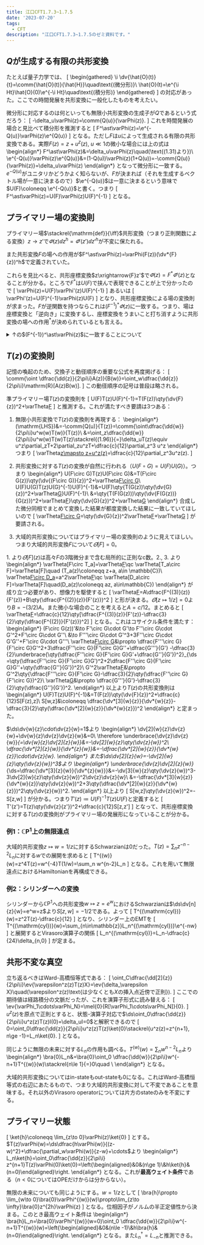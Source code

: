 ```yaml
---
title: 江口CFT1.7.3~1.7.5
date: '2023-07-20'
tags:
  - CFT
description: "江口CFT1.7.3~1.7.5のゼミ資料です。"
---
```


## $Q$が生成する有限の共形変換

たとえば量子力学では、
\[
\begin{gathered}
  \i \dv{\hat{O}(t)}{t}=\comm{\hat{O}(t)}{\hat{H}}\quad\text{(微分形)}\\
  \hat{O}(t)=\e^{\i Ht}\hat{O}(0)\e^{-\i Ht}\quad\text{(積分形)}
\end{gathered}
\]
の対応があった。ここでの時間発展を共形変換に一般化したものを考えたい。

微分形に対応するのは何といっても無限小共形変換の生成子が$Q$であるという式だろう：
\[
  -\delta_u\varPhi(z)=\comm{Q(u)}{\varPhi(z)}.
\]
これを時間発展の場合と見比べて積分形を推測すると
\[
  F^\ast\varPhi(z)=\e^{-Q(u)}\varPhi(z)\e^{Q(u)}
\]
となる。ただし$F$は$u$によって生成される有限の共形変換である。実際$F(z)=z+u^z(z),\ u\ll 1$の微小な場合には上の式は
\begin{align*}
  F^\ast\varPhi(z)&=\delta_u\varPhi(z)\quad(\text{(1.31)より})\\
  \e^{-Q(u)}\varPhi(z)\e^{Q(u)}&=(1-Q(u))\varPhi(z)(1+Q(u))=-\comm{Q(u)}{\varPhi(z)}=\delta_u\varPhi(z)
\end{align*}
となって微分形に一致する。$e^{-Q(u)}$がユニタリかどうかよく知らないが、$F$が決まれば（それを生成するベクトル場が一意に決まるので）$\e^{-Q(u)}$は一意に決まるという意味で$U(F)\coloneqq \e^{-Q(u)}$と書く。つまり
\[
  F^\ast\varPhi(z)=U(F)\varPhi(z)U(F)^{-1}
\]
となる。

## プライマリー場の変換則

プライマリー場$\stackrel{\mathrm{def}}{\iff}$共形変換（つまり正則関数による変換）$z\to z'$で$\varPhi(z)\dd{z}^h=\varPhi'(z')\dd{z'}^h$が不変に保たれる。

また共形変換$F$の場への作用が$F^\ast\varPhi(z)=\varPhi(F(z))(\dv*{F}{z})^h$で定義されていた。

これらを見比べると、共形座標変換$z\xrightarrow{F}z'$で$\varPhi(z)=F^\ast\varPhi'(z)$となることが分かる。ところで$F^\ast$は$U(F)$で挟んで表現できることが上で分かったので
\[
  \varPhi(z)=U(F)\varPhi'(z)U(F)^{-1}
\]
あるいは
\[
  \varPhi'(z)=U(F)^{-1}\varPhi(z)U(F)
\]
となり、共形座標変換による場の変換則が求まった。$F$が逆関数を持つならこれは$(F^{-1})^\ast\varPhi(z)$に一致する。つまり、場は座標変換と「逆向き」に変換するし、座標変換をうまいこと打ち消すように共形変換の場への作用$^\ast$が決められているとも言える。


<details>
<summary>
↑の$(F^{-1})^\ast\varPhi(z)$に一致することについて
</summary>
$w\mapsto z=F(w)$なる変換において
\[
  \varPhi'(z)\qty(\dv{z}{w})^h=\varPhi(w).
\]
$w=F^{-1}(z)$なので
\[
  \varPhi'(z)=\varPhi(F^{-1}(z))\qty(\eval{\dv{F(w)}{w}}_{w=F^{-1}(z)})^{-h}=(F^{-1})^\ast\varPhi(z)
\]
が共形座標変換$F$によって場$\varPhi$が受ける変換である。
</details>


## $T(z)$の変換則

記憶の喚起のため、交換子と動径順序の重要な公式を再度掲げる：
\[
  \comm{\oint \dfrac{\dd{z}}{2\pi\i}A(z)}{B(w)}=\oint_w\dfrac{\dd{z}}{2\pi\i}\mathrm{R}[A(z)B(w)].
\]
この動径順序の記号は普段は略される。

準プライマリー場$T(z)$の変換則を
\[
  U(F)T(z)U(F)^{-1}=T(F(z))\qty(\dv{F}{z})^2+\varTheta[F](z)
\]
と推測する。これが満たすべき要請は3つある：

1. 無限小共形変換で$T(z)$の変換則を再現する：
\begin{align*}
  (\mathrm{LHS})&=-\comm{Q(u)}{T(z)}=\comm{\oint\dfrac{\dd{w}}{2\pi\i}u^w(w)T(w)}{T(z)}\\
  &=\oint_z\dfrac{\dd{w}}{2\pi\i}u^w(w)T(w)T(z)\stackrel{(1.96)}{=}\delta_uT(z)\equiv u^z\partial_zT+2\partial_zu^zT+\dfrac{c}{12}\partial_z^3 u^z
\end{align*}
つまり
\[
  \varTheta[z\mapsto z+u^z(z)](z)=\dfrac{c}{12}\partial_z^3u^z(z).
\]

1. 共形変換に対する$T(z)$の変換が自然に行われる（$U(F\circ G)=U(F)U(G)$）。つまり
\begin{align*}
  U(F\circ G)T(z)U(F\circ G)&=T(F\circ G(z))\qty(\dv{(F\circ G)}{z})^2+\varTheta[F\circ G](z)\\
  U(F)U(G)T(z)U(G)^{-1}U(F)^{-1}&=U(F)\qty{T(G(z))\qty(\dv{G}{z})^2+\varTheta[G](z)}U(F)^{-1}\\
  &=\qty{T(F(G(z)))\qty(\dv{F(G(z))}{G(z)})^2+\varTheta[F](G(z))}\qty(\dv{G}{z})^2+\varTheta[G](z)
\end{align*}
合成した微分同相でまとめて変換した結果が都度変換した結果に一致していてほしいので
\[
  \varTheta[F\circ G](z)=\qty(\dv{G}{z})^2\varTheta[F](G(z))+\varTheta[G](z)
\]
が要請される。

1. 大域的共形変換についてはプライマリー場の変換則のように見えてほしい。つまり大域的共形変換$F$について$\varTheta[F]=0$。

1\. より$\varTheta[F](z)$は高々$F$の3階微分まで含む局所的に正則なc数。2., 3. より
\begin{align*}
  \varTheta[F\circ T_a]=\varTheta[F](z+a)\qc \varTheta[T_a\circ F]=\varTheta[F]\quad (T_a(z)\coloneqq z+a, a\in \mathbb{C})\\
  \varTheta[F\circ D_a](z)=a^2\varTheta[F](a^2z)\qc \varTheta[D_a\circ F]=\varTheta[F]\quad(D_a(z)\coloneqq az, a\in\mathbb{C})
\end{align*}
が成り立つ必要があり、想像力を駆使すると
\[
  \varTheta[F](z)=A\dfrac{F^{(3)}(z)}{F'(z)}+B\qty(\dfrac{F^{(2)}(z)}{F'(z)})^2
\]
と形が決まる。$\varTheta[z\mapsto 1/z]=0$より$B=-(3/2)A$。また微小な場合のことを考えると$A=c/12$。まとめると
\[
  \varTheta[F](z)=\dfrac{c}{12}\qty[\dfrac{F^{(3)}(z)}{F'(z)}-\dfrac{3}{2}\qty(\dfrac{F^{(2)}}{F'(z)})^2]
\]
となる。これはコサイクル条件を満たす：
\begin{align*}
  (F\circ G(z))'&\to F'\circ G\cdot G'\to F''\circ G\cdot G'^2+F'\circ G\cdot G''\\
    &\to F'''\circ G\cdot G'^3+3F''\circ G\cdot G'G''+F'\circ G\cdot G'''\\
  \varTheta[F\circ G](z)&\propto \dfrac{F'''\circ G}{F'\circ G}G'^2+3\dfrac{F''\circ G}{F'\circ G}G''+\dfrac{G'''}{G'}
    -\dfrac{3}{2}\underbrace{\qty(\dfrac{F''\circ G}{F'\circ G}G'+\dfrac{G''}{G'})^2}_{\ds =\qty(\dfrac{F''\circ G}{F'\circ G}G')^2+2\dfrac{F''\circ G}{F'\circ G}G''+\qty(\dfrac{G''}{G'})^2}\\
  G'^2\varTheta[F](G(z))&\propto G'^2\qty{\dfrac{F'''\circ G}{F'\circ G}-\dfrac{3}{2}\qty(\dfrac{F''\circ G}{F'\circ G})^2}\\
  \varTheta[G](z)&\propto \dfrac{G'''}{G'}-\dfrac{3}{2}\qty(\dfrac{G''}{G'})^2.
\end{align*}
以上より$T(z)$の共形変換則は
\begin{align*}
  U(F)T(z)U(F)^{-1}&=T(F(z))\qty(\dv{F}{z})^2+\dfrac{c}{12}S[F(z),z]\\
  S[w,z]&\coloneqq \dfrac{\dv*[3]{w}{z}}{\dv*{w}{z}}-\dfrac{3}{2}\qty(\dfrac{\dv*[2]{w}{z}}{\dv*{w}{z}})^2
\end{align*}
と定まった。

$\ds\dv{w}{z}\cdot\dv{z}{w}=1$より
\begin{align*}
  \dv[2]{w}{z}\dv{z}{w}+\dv{w}{z}\dv{z}\dv{z}{w}&=0\\
  \therefore \underbrace{\dv{z}\dv{z}{w}}_{=\dv{w}{z}\dv[2]{z}{w}}&=-\dv[2]{w}{z}\qty(\dv{z}{w})^2\\
  \dfrac{\dv*[2]{z}{w}}{\dv*{z}{w}}&=-\dfrac{\dv*[2]{w}{z}}{\dv*{w}{z}}\cdot\dv{z}{w}.
\end{align*}
また$\ds\dv[2]{z}{w}=-\dv[2]{w}{z}\qty(\dv{z}{w})^3$より
\begin{align*}
  \underbrace{\dv{z}\dv[2]{z}{w}}_{\ds=\dfrac{\dv*[3]{z}{w}}{\dv*{z}{w}}}&=-\dv[3]{w}{z}\qty(\dv{z}{w})^3-3\dv[2]{w}{z}\qty(\dv{z}{w})^2\dv{z}\dv{z}{w}\\
    &=-\dfrac{\dv*[3]{w}{z}}{\dv*{w}{z}}\qty(\dv{z}{w})^2+3\qty(\dfrac{\dv*[2]{w}{z}}{\dv*{w}{z}})^2\qty(\dv{z}{w})^2.
\end{align*}
以上より
\[
  S[w,z]\qty(\dv{z}{w})^2=-S[z,w]
\]
が分かる。つまり$T'(z)\coloneqq U(F)^{-1}T(z)U(F)$と定義すると
\[
  T'(z')=T(z)\qty(\dv{z}{z'})^2+\dfrac{c}{12}S[z,z']
\]
となって、共形座標変換に対する$T(z)$の変換則がプライマリー場の発展形になっていることが分かる。

### 例1：$\mathbb{C}\mathrm{P}^1$上の無限遠点

大域的共形変換$z\mapsto w=1/z$に対するSchwarzianは0だった。$T(z)=\sum_n z^{-n-2}L_n$に対する$w$での展開を求めると
\[
  T^{(w)}(w)=z^4T(z)=w^{-4}T(1/w)=\sum_n w^{n-2}L_n
\]
となる。これを用いて無限遠点におけるHamiltonianを再構成できる。

### 例2：シリンダーへの変換

シリンダーから$\mathbb{C}\mathrm{P}^1$への共形変換$w\mapsto z=e^w$におけるSchwarzianは$\ds\dv[n]{z}{w}=e^w=z$より$S[z,w]=-1/2$である。よって
\[
  T^{(\mathrm{cyl})}(w)=z^2T(z)-\dfrac{c}{12}
\]
となり、シリンダー上のEMTを
\[
  T^{(\mathrm{cyl})}(w)=\sum_{n\in\mathbb{z}}L_n^{(\mathrm{cyl})}\e^{-nw}
\]
と展開するとVirasoro演算子の関係
\[
  L_n^{(\mathrm{cyl})}=L_n-\dfrac{c}{24}\delta_{n,0}
\]
が定まる。

## 共形不変な真空

立ち返るべきはWard-高橋恒等式である：
\[
  \oint_C\dfrac{\dd[2]{z}}{2\pi\i}\ev{\varepsilon^z(z)T(z)X}=\ev{\delta_\varepsilon X}\quad(\varepsilon^z(z)\text{は少なくとも$X$の挿入点近傍で正則}).
\]
ここでの期待値は経路積分の文脈だったが、これを演算子形式に読み替える：
\[
  \ev{\varPhi_1\cdots\varPhi_N}=\mel{0}{R[\varPhi_1\cdots\varPhi_N]}{0}.
\]
$u^z(z)$を原点で正則とすると、状態-演算子対応で$\ds\oint_0\dfrac{\dd{z}}{2\pi\i}u^z(z)T(z)I(0)=\delta_uI=0$と解釈できるので
\[
  0=\oint_0\dfrac{\dd{z}}{2\pi\i}u^z(z)T(z)\ket{0}\stackrel{u^z(z)=z^{n+1}, n\ge -1}=L_n\ket{0}.
\]
となる。

同じように無限の未来に対する$L_n$の作用も調べる。$T^{(w)}(w)=\sum_nw^{n-2}L_n$より
\begin{align*}
  \bra{0}L_n&=\bra{0}\oint_0 \dfrac{\dd{w}}{2\pi\i}w^{-n+1}T^{(w)}(w)\stackrel{n\le 1}{=}0\quad \\
\end{align*}
となる。

大域的共形変換についてはin-stateもout-stateも$0$になる。これはWard-高橋恒等式の右辺にあたるもので、つまり大域的共形変換に対して不変であることを意味する。それ以外のVirasoro operatorについては片方のstateのみを不変にする。

## プライマリー状態

\[
  \ket{h}\coloneqq \lim_{z\to 0}\varPhi(z)\ket{0}
\]
とする。$T(z)\varPhi(w)=\ds\dfrac{h\varPhi(w)}{(z-w)^2}+\dfrac{\partial_w\varPhi(w)}{z-w}+\cdots$より
\begin{align*}
  L_n\ket{h}=\oint_0\dfrac{\dd{z}}{2\pi\i} z^{n+1}T(z)\varPhi(0)\ket{0}=\left\{\begin{aligned}&0&(n\ge 1)\\&h\ket{h}&(n=0)\end{aligned}\right.
\end{align*}
となる。これが**最高ウェイト条件**である（$n<0$についてはOPEだけからは分からない）。

無限の未来についても同じようにする。$w=1/z$として
\[
  \bra{h}\propto \lim_{w\to 0}\bra{0}\varPhi^{(w)}(w)\propto\lim_{z\to \infty}\bra{0}z^{2h}\varPhi(z)
\]
となる。位相因子がノルムの半正定値性から決まる。このとき最高ウェイト条件は
\begin{align*}
  \bra{h}L_n=\bra{0}\varPhi^{(w)}(w=0)\oint_0 \dfrac{\dd{w}}{2\pi\i}w^{-n+1}T^{(w)}(w)=\left\{\begin{aligned}&0&(n\le -1)\\&h\bra{h}&(n=0)\end{aligned}\right.
\end{align*}
となる。また$L_n^\dagger=L_{-n}$と推測できる。












